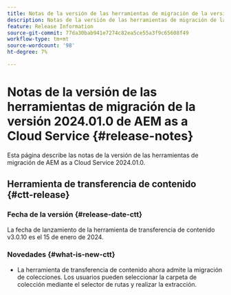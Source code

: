 ```yaml
---
title: Notas de la versión de las herramientas de migración de la versión 2024.01.0 de AEM as a Cloud Service
description: Notas de la versión de las herramientas de migración de la versión 2024.01.0 de AEM as a Cloud Service
feature: Release Information
source-git-commit: 77da30bab941e7274c82ea5ce55a3f9c65608f49
workflow-type: tm+mt
source-wordcount: '98'
ht-degree: 7%

---
```


# Notas de la versión de las herramientas de migración de la versión 2024.01.0 de AEM as a Cloud Service {#release-notes}

Esta página describe las notas de la versión de las herramientas de migración de AEM as a Cloud Service 2024.01.0.

## Herramienta de transferencia de contenido {#ctt-release}

### Fecha de la versión {#release-date-ctt}

La fecha de lanzamiento de la herramienta de transferencia de contenido v3.0.10 es el 15 de enero de 2024.

### Novedades {#what-is-new-ctt}

* La herramienta de transferencia de contenido ahora admite la migración de colecciones. Los usuarios pueden seleccionar la carpeta de colección mediante el selector de rutas y realizar la extracción.
